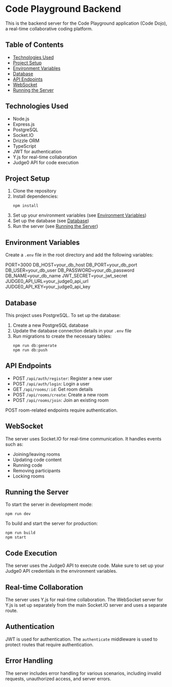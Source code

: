 # Code Playground Backend

This is the backend server for the Code Playground application (Code Dojo), a real-time collaborative coding platform.

## Table of Contents

- [Technologies Used](#technologies-used)
- [Project Setup](#project-setup)
- [Environment Variables](#environment-variables)
- [Database](#database)
- [API Endpoints](#api-endpoints)
- [WebSocket](#websocket)
- [Running the Server](#running-the-server)

## Technologies Used

- Node.js
- Express.js
- PostgreSQL
- Socket.IO
- Drizzle ORM
- TypeScript
- JWT for authentication
- Y.js for real-time collaboration
- Judge0 API for code execution

## Project Setup

1. Clone the repository
2. Install dependencies:
   ```
   npm install
   ```
3. Set up your environment variables (see [Environment Variables](#environment-variables))
4. Set up the database (see [Database](#database))
5. Run the server (see [Running the Server](#running-the-server))

## Environment Variables

Create a `.env` file in the root directory and add the following variables:

PORT=3000
DB_HOST=your_db_host
DB_PORT=your_db_port
DB_USER=your_db_user
DB_PASSWORD=your_db_password
DB_NAME=your_db_name
JWT_SECRET=your_jwt_secret
JUDGE0_API_URL=your_judge0_api_url
JUDGE0_API_KEY=your_judge0_api_key

## Database

This project uses PostgreSQL. To set up the database:

1. Create a new PostgreSQL database
2. Update the database connection details in your `.env` file
3. Run migrations to create the necessary tables:
   ```
   npm run db:generate
   npm run db:push
   ```

## API Endpoints

- POST `/api/auth/register`: Register a new user
- POST `/api/auth/login`: Login a user
- GET `/api/rooms/:id`: Get room details
- POST `/api/rooms/create`: Create a new room
- POST `/api/rooms/join`: Join an existing room

POST room-related endpoints require authentication.

## WebSocket

The server uses Socket.IO for real-time communication. It handles events such as:

- Joining/leaving rooms
- Updating code content
- Running code
- Removing participants
- Locking rooms

## Running the Server

To start the server in development mode:

```
npm run dev
```

To build and start the server for production:

```
npm run build
npm start
```

## Code Execution

The server uses the Judge0 API to execute code.
Make sure to set up your Judge0 API credentials in the environment variables.

## Real-time Collaboration

The server uses Y.js for real-time collaboration.
The WebSocket server for Y.js is set up separately from the main Socket.IO server and uses a separate route.

## Authentication

JWT is used for authentication.
The `authenticate` middleware is used to protect routes that require authentication.

## Error Handling

The server includes error handling for various scenarios, including invalid requests, unauthorized access, and server errors.
